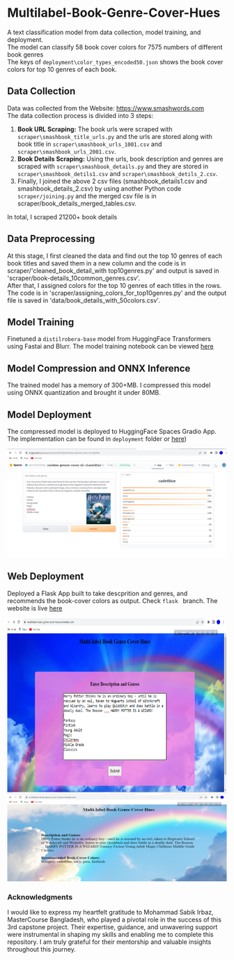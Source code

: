 # Multilabel-Book-Genre-Cover-Hues

A text classification model from data collection, model training, and deployment. <br/>
The model can classify 58 book cover colors for 7575 numbers of different book genres <br/>The keys of `deployment\color_types_encoded50.json` shows the book cover colors for top 10 genres of each book.

 ## Data Collection

Data was collected from the Website: https://www.smashwords.com <br/>
The data collection process is divided into 3 steps:

1. **Book URL Scraping:** The book urls were scraped with `scraper\smashbook_title_urls.py` and the urls are stored along with book title in `scraper\smashbook_urls_1001.csv` and `scraper\smashbook_urls_2001.csv`.
2. **Book Details Scraping:** Using the urls, book description and genres are scraped with `scraper\smashbook_details.py` and they are stored in `scraper\smashbook_detils1.csv` and `scraper\smashbook_detils_2.csv`.
3. Finally, I joined the above 2 csv files (smashbook_details1.csv and smashbook_details_2.csv) by using another Python code `scraper/joining.py` and the merged csv file is in scraper/book_details_merged_tables.csv.

In total, I scraped 21200+ book details

## Data Preprocessing

At this stage, I first cleaned the data and find out the top 10 genres of each book titles and saved them in a new column and the code is in scraper/'cleaned_book_detail_with top10genres.py' and output is saved in 'scraper/book-details_10common_genres.csv'. <br>
After that, I assigned colors for the top 10 genres of each titles in the rows. The code is in 'scraper/assigning_colors_for_top10genres.py' and the output file is saved in 'data/book_details_with_50colors.csv'. 

## Model Training

Finetuned a `distilrobera-base` model from HuggingFace Transformers using Fastai and Blurr. The model training notebook can be viewed [here](https://github.com/NasrinRipa/Multilabel-Book-Genre-Cover-Hues/blob/main/notebooks/multilabel_text_classification.ipynb)

## Model Compression and ONNX Inference

The trained model has a memory of 300+MB. I compressed this model using ONNX quantization and brought it under 80MB. 

## Model Deployment

The compressed model is deployed to HuggingFace Spaces Gradio App. The implementation can be found in `deployment` folder or [here](https://huggingface.co/spaces/nasrin2023ripa/rainbow-genres-cover-ml-classifier)) 

![Gradio App](deployment/for_gradio_app.png)


## Web Deployment
Deployed a Flask App built to take descprition and genres, and recommends the book-cover colors as output. Check `flask ` branch. The website is live [here](https://multilabel-book-genre-cover-hues.onrender.com/) 

<img src = "deployment/flask_app_home.PNG" width="800" height="400">
<img src = "deployment/flask_app_results.PNG" width="800" height="200">

### Acknowledgments

I would like to express my heartfelt gratitude to Mohammad Sabik Irbaz, MasterCourse Bangladesh, who played a pivotal role in the success of this 3rd capstone project. Their expertise, guidance, and unwavering support were instrumental in shaping my skills and enabling me to complete this repository. I am truly grateful for their mentorship and valuable insights throughout this journey.


